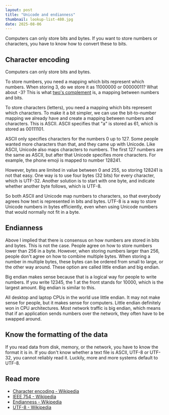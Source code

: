 ```yaml
---
layout: post
title: "Unicode and endianness"
thumbnail: lookup-list-480.jpg
date: 2025-08-06
---
```


Computers can only store bits and bytes. If you want to store numbers or characters, you have to know how to convert these to bits.

## Character encoding

Computers can only store bits and bytes.

To store numbers, you need a mapping which bits represent which numbers. When storing 3, do we store it as 11000000 or 00000011? What about -3? This is what [two's complement](https://en.wikipedia.org/wiki/Two%27s_complement) is, a mapping between numbers and bits.

To store characters (letters), you need a mapping which bits represent which characters. To make it a bit simpler, we can use the bit-to-number mapping we already have and create a mapping between numbers and characters. This is ASCII. ASCII specifies that "a" is stored as 61, which is stored as 00111101.

ASCII only specifies characters for the numbers 0 up to 127. Some people wanted more characters than that, and they came up with Unicode. Like ASCII, Unicode also maps characters to numbers. The first 127 numbers are the same as ASCII, but after that Unicode specifies more characters. For example, the phone emoji is mapped to number 128241.

However, bytes are limited in value between 0 and 255, so storing 128241 is not that easy. One way is to use four bytes (32 bits) for every character, which is UTF-32. Another solution is to start with one byte, and indicate whether another byte follows, which is UTF-8.

So both ASCII and Unicode map numbers to characters, so that everybody agrees how text is represented in bits and bytes. UTF-8 is a way to store Unicode numbers in bytes efficiently, even when using Unicode numbers that would normally not fit in a byte.

## Endianness

Above I implied that there is consensus on how numbers are stored in bits and bytes. This is not the case. People agree on how to store numbers lower than 256 in a byte. However, when storing numbers larger than 256, people don't agree on how to combine multiple bytes. When storing a number in multiple bytes, these bytes can be ordered from small to large, or the other way around. These option are called little endian and big endian.

Big endian makes sense because that is a logical way for people to write numbers. If you write 12345, the 1 at the front stands for 10000, which is the largest amount. Big endian is similar to this.

All desktop and laptop CPUs in the world use little endian. It may not make sense for people, but it makes sense for computers. Little endian definitely won in CPU architectures. Most network traffic is big endian, which means that if an application sends numbers over the network, they often have to be swapped around.

## Know the formatting of the data

If you read data from disk, memory, or the network, you have to know the format it is in. If you don't know whether a text file is ASCII, UTF-8 or UTF-32, you cannot reliably read it. Luckily, more and more systems default to UTF-8.

## Read more

* [Character encoding - Wikipedia](https://en.wikipedia.org/wiki/Character_encoding)
* [IEEE 754 - Wikipedia](https://en.wikipedia.org/wiki/IEEE_754)
* [Endianness - Wikipedia](https://en.wikipedia.org/wiki/Endianness)
* [UTF-8 - Wikipedia](https://en.wikipedia.org/wiki/UTF-8)